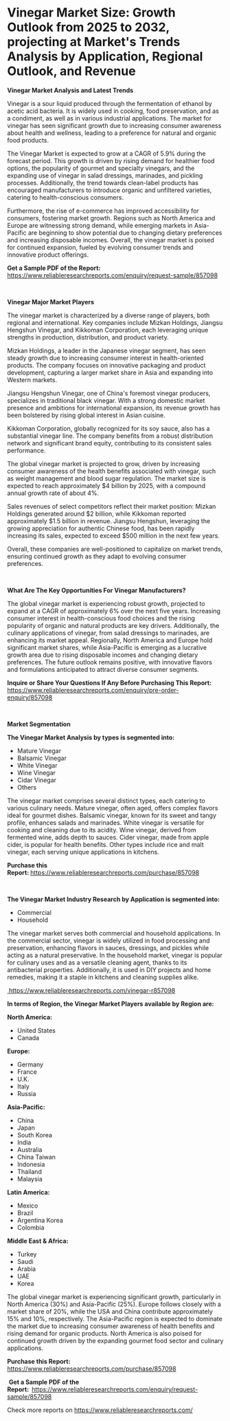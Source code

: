 <p><h1>Vinegar Market Size: Growth Outlook from 2025 to 2032, projecting at Market's Trends Analysis by Application, Regional Outlook, and Revenue</h1></p><p><strong>Vinegar Market Analysis and Latest Trends</strong></p>
<p><p>Vinegar is a sour liquid produced through the fermentation of ethanol by acetic acid bacteria. It is widely used in cooking, food preservation, and as a condiment, as well as in various industrial applications. The market for vinegar has seen significant growth due to increasing consumer awareness about health and wellness, leading to a preference for natural and organic food products.</p><p>The Vinegar Market is expected to grow at a CAGR of 5.9% during the forecast period. This growth is driven by rising demand for healthier food options, the popularity of gourmet and specialty vinegars, and the expanding use of vinegar in salad dressings, marinades, and pickling processes. Additionally, the trend towards clean-label products has encouraged manufacturers to introduce organic and unfiltered varieties, catering to health-conscious consumers. </p><p>Furthermore, the rise of e-commerce has improved accessibility for consumers, fostering market growth. Regions such as North America and Europe are witnessing strong demand, while emerging markets in Asia-Pacific are beginning to show potential due to changing dietary preferences and increasing disposable incomes. Overall, the vinegar market is poised for continued expansion, fueled by evolving consumer trends and innovative product offerings.</p></p>
<p><strong>Get a Sample PDF of the Report:&nbsp;</strong> <a href="https://www.reliableresearchreports.com/enquiry/request-sample/857098?utm_campaign=2104&utm_medium=2&utm_source=Github&utm_content=ia&utm_term=14022025&utm_id=vinegar">https://www.reliableresearchreports.com/enquiry/request-sample/857098</a></p>
<p>&nbsp;</p>
<p><strong>Vinegar Major Market Players</strong></p>
<p><p>The vinegar market is characterized by a diverse range of players, both regional and international. Key companies include Mizkan Holdings, Jiangsu Hengshun Vinegar, and Kikkoman Corporation, each leveraging unique strengths in production, distribution, and product variety.</p><p>Mizkan Holdings, a leader in the Japanese vinegar segment, has seen steady growth due to increasing consumer interest in health-oriented products. The company focuses on innovative packaging and product development, capturing a larger market share in Asia and expanding into Western markets.</p><p>Jiangsu Hengshun Vinegar, one of China's foremost vinegar producers, specializes in traditional black vinegar. With a strong domestic market presence and ambitions for international expansion, its revenue growth has been bolstered by rising global interest in Asian cuisine.</p><p>Kikkoman Corporation, globally recognized for its soy sauce, also has a substantial vinegar line. The company benefits from a robust distribution network and significant brand equity, contributing to its consistent sales performance.</p><p>The global vinegar market is projected to grow, driven by increasing consumer awareness of the health benefits associated with vinegar, such as weight management and blood sugar regulation. The market size is expected to reach approximately $4 billion by 2025, with a compound annual growth rate of about 4%.</p><p>Sales revenues of select competitors reflect their market position: Mizkan Holdings generated around $2 billion, while Kikkoman reported approximately $1.5 billion in revenue. Jiangsu Hengshun, leveraging the growing appreciation for authentic Chinese food, has been rapidly increasing its sales, expected to exceed $500 million in the next few years.</p><p>Overall, these companies are well-positioned to capitalize on market trends, ensuring continued growth as they adapt to evolving consumer preferences.</p></p>
<p>&nbsp;</p>
<p><strong>What Are The Key Opportunities For Vinegar Manufacturers?</strong></p>
<p><p>The global vinegar market is experiencing robust growth, projected to expand at a CAGR of approximately 6% over the next five years. Increasing consumer interest in health-conscious food choices and the rising popularity of organic and natural products are key drivers. Additionally, the culinary applications of vinegar, from salad dressings to marinades, are enhancing its market appeal. Regionally, North America and Europe hold significant market shares, while Asia-Pacific is emerging as a lucrative growth area due to rising disposable incomes and changing dietary preferences. The future outlook remains positive, with innovative flavors and formulations anticipated to attract diverse consumer segments.</p></p>
<p><strong>Inquire or Share Your Questions If Any Before Purchasing This Report:</strong> <a href="https://www.reliableresearchreports.com/enquiry/pre-order-enquiry/857098?utm_campaign=2104&utm_medium=2&utm_source=Github&utm_content=ia&utm_term=14022025&utm_id=vinegar">https://www.reliableresearchreports.com/enquiry/pre-order-enquiry/857098</a></p>
<p>&nbsp;</p>
<p><strong>Market Segmentation</strong></p>
<p><strong>The Vinegar Market Analysis by types is segmented into:</strong></p>
<p><ul><li>Mature Vinegar</li><li>Balsamic Vinegar</li><li>White Vinegar</li><li>Wine Vinegar</li><li>Cidar Vinegar</li><li>Others</li></ul></p>
<p><p>The vinegar market comprises several distinct types, each catering to various culinary needs. Mature vinegar, often aged, offers complex flavors ideal for gourmet dishes. Balsamic vinegar, known for its sweet and tangy profile, enhances salads and marinades. White vinegar is versatile for cooking and cleaning due to its acidity. Wine vinegar, derived from fermented wine, adds depth to sauces. Cider vinegar, made from apple cider, is popular for health benefits. Other types include rice and malt vinegar, each serving unique applications in kitchens.</p></p>
<p><strong>Purchase this Report:&nbsp;</strong><a href="https://www.reliableresearchreports.com/purchase/857098?utm_campaign=2104&utm_medium=2&utm_source=Github&utm_content=ia&utm_term=14022025&utm_id=vinegar">https://www.reliableresearchreports.com/purchase/857098</a></p>
<p>&nbsp;</p>
<p><strong>The Vinegar Market Industry Research by Application is segmented into:</strong></p>
<p><ul><li>Commercial</li><li>Household</li></ul></p>
<p><p>The vinegar market serves both commercial and household applications. In the commercial sector, vinegar is widely utilized in food processing and preservation, enhancing flavors in sauces, dressings, and pickles while acting as a natural preservative. In the household market, vinegar is popular for culinary uses and as a versatile cleaning agent, thanks to its antibacterial properties. Additionally, it is used in DIY projects and home remedies, making it a staple in kitchens and cleaning supplies alike.</p></p>
<p><a href="https://www.reliableresearchreports.com/vinegar-r857098?utm_campaign=2104&utm_medium=2&utm_source=Github&utm_content=ia&utm_term=14022025&utm_id=vinegar">&nbsp;https://www.reliableresearchreports.com/vinegar-r857098</a></p>
<p><strong>In terms of Region, the Vinegar Market Players available by Region are:</strong></p>
<p>
    <p> <strong> North America: </strong>
        <ul>
            <li>United States</li>
            <li>Canada</li>
        </ul>
        </p> 
    <p> <strong> Europe: </strong>
        <ul>
            <li>Germany</li>
            <li>France</li>
            <li>U.K.</li>
            <li>Italy</li>
            <li>Russia</li>
        </ul>
        </p> 
    <p> <strong> Asia-Pacific: </strong>
        <ul>
            <li>China</li>
            <li>Japan</li>
            <li>South Korea</li>
            <li>India</li>
            <li>Australia</li>
            <li>China Taiwan</li>
            <li>Indonesia</li>
            <li>Thailand</li>
            <li>Malaysia</li>
        </ul>
        </p> 
    <p> <strong> Latin America: </strong>
        <ul>
            <li>Mexico</li>
            <li>Brazil</li>
            <li>Argentina Korea</li>
            <li>Colombia</li>
        </ul>
        </p> 
    <p> <strong> Middle East & Africa: </strong>
        <ul>
            <li>Turkey</li>
            <li>Saudi</li>
            <li>Arabia</li>
            <li>UAE</li>
            <li>Korea</li>
        </ul>
    </p>
    </p>
<p><p>The global vinegar market is experiencing significant growth, particularly in North America (30%) and Asia-Pacific (25%). Europe follows closely with a market share of 20%, while the USA and China contribute approximately 15% and 10%, respectively. The Asia-Pacific region is expected to dominate the market due to increasing consumer awareness of health benefits and rising demand for organic products. North America is also poised for continued growth driven by the expanding gourmet food sector and culinary applications.</p></p>
<p><strong>Purchase this Report: </strong><a href="https://www.reliableresearchreports.com/purchase/857098?utm_campaign=2104&utm_medium=2&utm_source=Github&utm_content=ia&utm_term=14022025&utm_id=vinegar">https://www.reliableresearchreports.com/purchase/857098</a></p>
<p>&nbsp;<strong>Get a Sample PDF of the Report:&nbsp;&nbsp;</strong><a href="https://www.reliableresearchreports.com/enquiry/request-sample/857098?utm_campaign=2104&utm_medium=2&utm_source=Github&utm_content=ia&utm_term=14022025&utm_id=vinegar">https://www.reliableresearchreports.com/enquiry/request-sample/857098</a></p>
<p><strong></strong></p>
<p>Check more reports on <a href="https://www.reliableresearchreports.com/?utm_campaign=2104&utm_medium=2&utm_source=Github&utm_content=ia&utm_term=14022025&utm_id=vinegar">https://www.reliableresearchreports.com/</a></p>